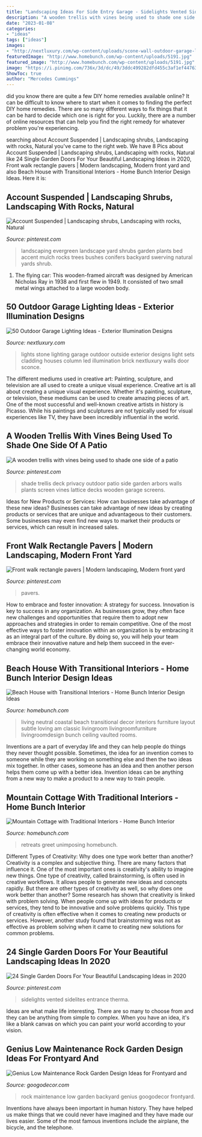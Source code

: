 ```yaml
---
title: "Landscaping Ideas For Side Entry Garage - Sidelights Vented Sidelites Entrance Therma"
description: "A wooden trellis with vines being used to shade one side of a patio"
date: "2023-01-08"
categories:
- "ideas"
tags: ["ideas"]
images:
- "http://nextluxury.com/wp-content/uploads/scone-wall-outdoor-garage-lights.jpg"
featuredImage: "http://www.homebunch.com/wp-content/uploads/5191.jpg"
featured_image: "http://www.homebunch.com/wp-content/uploads/5191.jpg"
image: "https://i.pinimg.com/736x/3d/dc/49/3ddc499282dfd455c3af1ef44763fbbd--landscaping-front-yards-landscaping-ideas.jpg"
ShowToc: true
author: "Mercedes Cummings"
---
```



did you know there are quite a few DIY home remedies available online?
It can be difficult to know where to start when it comes to finding the perfect DIY home remedies. There are so many different ways to fix things that it can be hard to decide which one is right for you. Luckily, there are a number of online resources that can help you find the right remedy for whatever problem you're experiencing.

	

		
searching about Account Suspended | Landscaping shrubs, Landscaping with rocks, Natural you've came to the right web. We have 8 Pics about Account Suspended | Landscaping shrubs, Landscaping with rocks, Natural like 24 Single Garden Doors For Your Beautiful Landscaping Ideas in 2020, Front walk rectangle pavers | Modern landscaping, Modern front yard and also Beach House with Transitional Interiors - Home Bunch Interior Design Ideas. Here it is:
		
    
## Account Suspended | Landscaping Shrubs, Landscaping With Rocks, Natural

<img loading=lazy src="https://i.pinimg.com/736x/8c/bb/7c/8cbb7c205c5e96b4ce0de2db70070320.jpg" onerror="this.onerror=null;this.src='https://tse2.mm.bing.net/th?id=OIP.FxAcAyFN668uOhtvvb1wCQHaFj&amp;pid=15.1';" alt="Account Suspended | Landscaping shrubs, Landscaping with rocks, Natural">

_Source: pinterest.com_

>landscaping evergreen landscape yard shrubs garden plants bed accent mulch rocks trees bushes conifers backyard swerving natural yards shrub. 

	

1. The flying car: This wooden-framed aircraft was designed by American Nicholas Ray in 1938 and first flew in 1949. It consisted of two small metal wings attached to a large wooden body.

    
## 50 Outdoor Garage Lighting Ideas - Exterior Illumination Designs

<img loading=lazy src="http://nextluxury.com/wp-content/uploads/scone-wall-outdoor-garage-lights.jpg" onerror="this.onerror=null;this.src='https://tse2.mm.bing.net/th?id=OIP.gk4LAsbImhEQ7sxplDWwwwAAAA&amp;pid=15.1';" alt="50 Outdoor Garage Lighting Ideas - Exterior Illumination Designs">

_Source: nextluxury.com_

>lights stone lighting garage outdoor outside exterior designs light sets cladding houses column led illumination brick nextluxury walls door sconce. 

	

The different mediums used in creative art: Painting, sculpture, and television are all used to create a unique visual experience.
Creative art is all about creating a unique visual experience. Whether it's painting, sculpture, or television, these mediums can be used to create amazing pieces of art. One of the most successful and well-known creative artists in history is Picasso. While his paintings and sculptures are not typically used for visual experiences like TV, they have been incredibly influential in the world.

    
## A Wooden Trellis With Vines Being Used To Shade One Side Of A Patio

<img loading=lazy src="https://i.pinimg.com/736x/b0/a9/56/b0a9561381d01a5f8c0b4c5094cc37c1.jpg" onerror="this.onerror=null;this.src='https://tse1.mm.bing.net/th?id=OIP.x3HdAfyvNK8Psi8NjEFvZAHaEo&amp;pid=15.1';" alt="A wooden trellis with vines being used to shade one side of a patio">

_Source: pinterest.com_

>shade trellis deck privacy outdoor patio side garden arbors walls plants screen vines lattice decks wooden garage screens. 

	

Ideas for New Products or Services: How can businesses take advantage of these new ideas?
Businesses can take advantage of new ideas by creating products or services that are unique and advantageous to their customers. Some businesses may even find new ways to market their products or services, which can result in increased sales.

    
## Front Walk Rectangle Pavers | Modern Landscaping, Modern Front Yard

<img loading=lazy src="https://i.pinimg.com/736x/3d/dc/49/3ddc499282dfd455c3af1ef44763fbbd--landscaping-front-yards-landscaping-ideas.jpg" onerror="this.onerror=null;this.src='https://tse3.mm.bing.net/th?id=OIP.doWq0hWNjrCPPeN9mkBM4gHaEK&amp;pid=15.1';" alt="Front walk rectangle pavers | Modern landscaping, Modern front yard">

_Source: pinterest.com_

>pavers. 

	

How to embrace and foster innovation: A strategy for success.
Innovation is key to success in any organization. As businesses grow, they often face new challenges and opportunities that require them to adopt new approaches and strategies in order to remain competitive. One of the most effective ways to foster innovation within an organization is by embracing it as an integral part of the culture. By doing so, you will help your team embrace their innovative nature and help them succeed in the ever-changing world economy.

    
## Beach House With Transitional Interiors - Home Bunch Interior Design Ideas

<img loading=lazy src="http://www.homebunch.com/wp-content/uploads/Living-Room.-Neutral-living-room-with-coastal-decor-and-great-furniture-layout.-LivingRoom-LivingRoomDesign-LivingRoomFurniture-LivingRoomFurnitureLayout.jpg" onerror="this.onerror=null;this.src='https://tse1.mm.bing.net/th?id=OIP.rEWwrHBs7LYbLnPzwMqWLgHaLK&amp;pid=15.1';" alt="Beach House with Transitional Interiors - Home Bunch Interior Design Ideas">

_Source: homebunch.com_

>living neutral coastal beach transitional decor interiors furniture layout subtle loving am classic livingroom livingroomfurniture livingroomdesign bunch ceiling vaulted rooms. 

	

Inventions are a part of everyday life and they can help people do things they never thought possible. Sometimes, the idea for an invention comes to someone while they are working on something else and then the two ideas mix together. In other cases, someone has an idea and then another person helps them come up with a better idea. Invention ideas can be anything from a new way to make a product to a new way to train people.

    
## Mountain Cottage With Traditional Interiors - Home Bunch Interior

<img loading=lazy src="http://www.homebunch.com/wp-content/uploads/5191.jpg" onerror="this.onerror=null;this.src='https://tse2.mm.bing.net/th?id=OIP.bH89qtFaDkggYQK4ev1gcwHaJ8&amp;pid=15.1';" alt="Mountain Cottage with Traditional Interiors - Home Bunch Interior">

_Source: homebunch.com_

>retreats greet unimposing homebunch. 

	

Different Types of Creativity: Why does one type work better than another?
Creativity is a complex and subjective thing. There are many factors that influence it. One of the most important ones is creativity's ability to imagine new things. One type of creativity, called brainstorming, is often used in creative workflows. It allows people to generate new ideas and concepts rapidly. But there are other types of creativity as well, so why does one work better than another?
Some research has shown that creativity is linked with problem solving. When people come up with ideas for products or services, they tend to be innovative and solve problems quickly. This type of creativity is often effective when it comes to creating new products or services. However, another study found that brainstorming was not as effective as problem solving when it came to creating new solutions for common problems.

    
## 24 Single Garden Doors For Your Beautiful Landscaping Ideas In 2020

<img loading=lazy src="https://i.pinimg.com/736x/1f/79/1e/1f791eca69de7d1f353005165eb7c2e5.jpg" onerror="this.onerror=null;this.src='https://tse1.mm.bing.net/th?id=OIP.QZi7_tpxsfbtJpUarR6lrAHaLT&amp;pid=15.1';" alt="24 Single Garden Doors For Your Beautiful Landscaping Ideas in 2020">

_Source: pinterest.com_

>sidelights vented sidelites entrance therma. 

	

Ideas are what make life interesting. There are so many to choose from and they can be anything from simple to complex. When you have an idea, it's like a blank canvas on which you can paint your world according to your vision.

    
## Genius Low Maintenance Rock Garden Design Ideas For Frontyard And

<img loading=lazy src="https://i1.wp.com/googodecor.com/wp-content/uploads/2019/03/Genius-Low-Maintenance-Rock-Garden-Design-Ideas-for-Frontyard-and-Backyard-13.jpg?fit=1200%2C1601&amp;ssl=1" onerror="this.onerror=null;this.src='https://tse1.mm.bing.net/th?id=OIP.UQ2QGDdMulEy6PgE6amMGwHaJ4&amp;pid=15.1';" alt="Genius Low Maintenance Rock Garden Design Ideas for Frontyard and">

_Source: googodecor.com_

>rock maintenance low garden backyard genius googodecor frontyard. 

	

Inventions have always been important in human history. They have helped us make things that we could never have imagined and they have made our lives easier. Some of the most famous inventions include the airplane, the bicycle, and the telephone.

